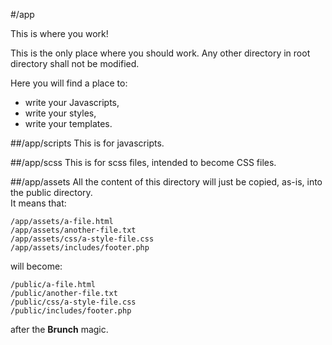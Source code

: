 #/app

This is where you work!

This is the only place where you should work. Any other directory in root directory shall not be modified.

Here you will find a place to:

* write your Javascripts,
* write your styles,
* write your templates.

##/app/scripts
This is for javascripts.

##/app/scss
This is for scss files, intended to become CSS files.

##/app/assets
All the content of this directory will just be copied, as-is, into the public directory.  
It means that:
```
/app/assets/a-file.html
/app/assets/another-file.txt
/app/assets/css/a-style-file.css
/app/assets/includes/footer.php
```
will become:
```
/public/a-file.html
/public/another-file.txt
/public/css/a-style-file.css
/public/includes/footer.php
```
after the **Brunch** magic.
